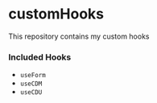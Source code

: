 # customHooks
This repository contains my custom hooks

### Included Hooks
* `useForm`
* `useCDM`
* `useCDU`